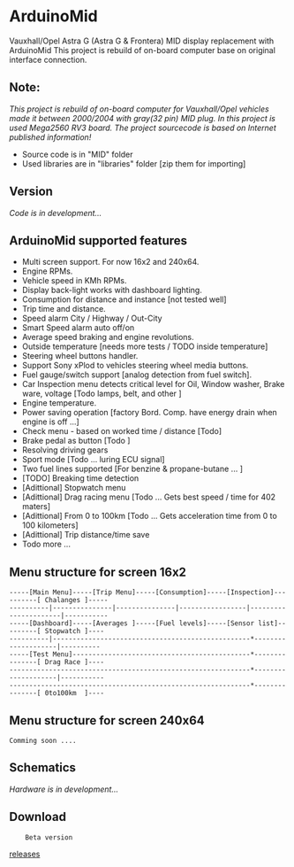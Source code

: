 # ArduinoMidVauxhall/Opel Astra G (Astra G & Frontera) MID display replacement with ArduinoMidThis project is rebuild of on-board computer  base on original interface connection.## Note:_This project is rebuild of on-board computer for Vauxhall/Opel vehicles  made it between 2000/2004 with gray(32 pin) MID plug.In this project is used Mega2560 RV3 board.The project sourcecode is based on Internet published information!_* Source code is in "MID" folder* Used libraries are in "libraries" folder [zip them for importing]## Version    _Code is  in development..._## ArduinoMid supported features* Multi screen support. For now 16x2 and 240x64.* Engine RPMs.* Vehicle speed in KMh RPMs.* Display back-light works with dashboard lighting.* Consumption for distance and instance [not tested well]* Trip time and distance.* Speed alarm  City / Highway / Out-City* Smart Speed alarm auto off/on* Average speed braking and engine revolutions.* Outside temperature [needs more tests / TODO inside temperature]* Steering wheel buttons handler.* Support Sony xPlod to vehicles steering wheel media buttons.* Fuel gauge/switch support [analog detection from fuel switch].* Car Inspection menu detects critical level for  Oil, Window washer, Brake ware, voltage [Todo lamps, belt, and other ]* Engine temperature.* Power saving operation [factory Bord. Comp. have energy drain when engine is off ...]* Check menu - based on worked time / distance [Todo]* Brake pedal as button [Todo ]* Resolving driving gears * Sport mode [Todo ... luring ECU signal]* Two fuel lines supported [For benzine & propane-butane ... ]* [TODO] Breaking time detection* [Adittional] Stopwatch menu* [Adittional] Drag racing menu [Todo ... Gets best speed / time for 402 maters]* [Adittional] From 0 to 100km [Todo ... Gets acceleration time from 0 to 100 kilometers]* [Adittional] Trip distance/time save* Todo more ...## Menu structure for screen 16x2    -----[Main Menu]-----[Trip Menu]-----[Consumption]-----[Inspection]----------[ Chalanges ]-----    ----------|---------------|---------------|-----------------|----------------------|-----------    -----[Dashboard]-----[Averages ]-----[Fuel levels]-----[Sensor list]---------[ Stopwatch ]----    ----------|--------------------------------------------------*--------------------|----------    -----[Test Menu]---------------------------------------------*---------------[ Drag Race ]----    -------------------------------------------------------------*--------------------|-----------    -------------------------------------------------------------*---------------[ 0to100km  ]----## Menu structure for screen 240x64    Comming soon ....## Schematics   _Hardware is  in development..._## Download         Beta version[releases](https://github.com/fire1/ArduinoMid/releases)